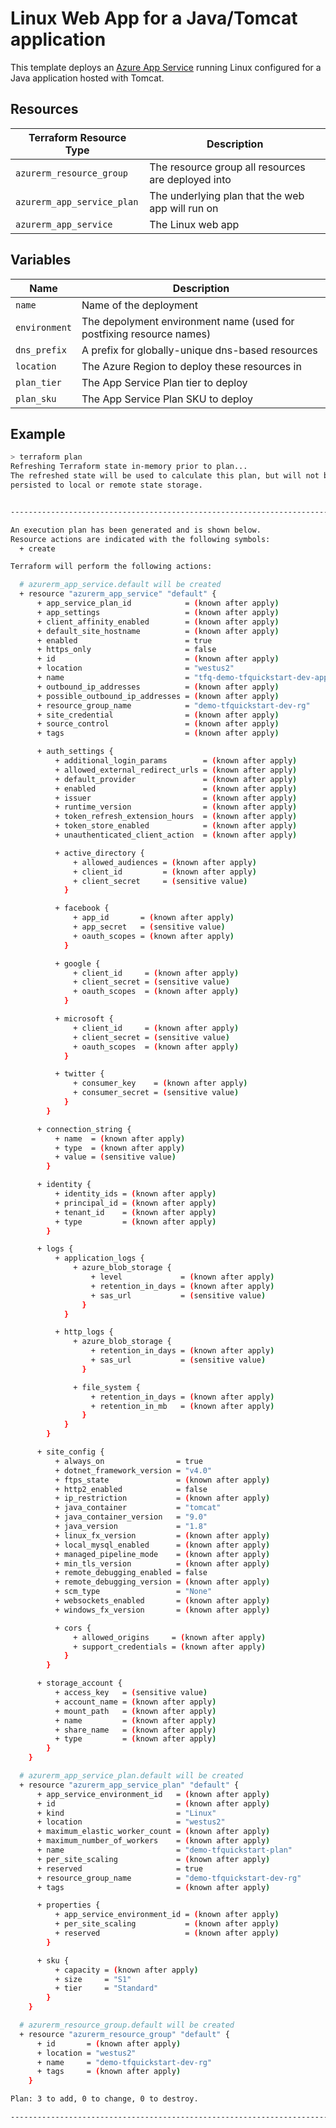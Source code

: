 # Linux Web App for a Java/Tomcat application

This template deploys an [Azure App Service](https://www.terraform.io/docs/providers/azurerm/r/app_service.html) running Linux configured for a Java application hosted with Tomcat.

## Resources

| Terraform Resource Type    | Description                                        |
| -------------------------- | -------------------------------------------------- |
| `azurerm_resource_group`   | The resource group all resources are deployed into |
| `azurerm_app_service_plan` | The underlying plan that the web app will run on   |
| `azurerm_app_service`      | The Linux web app                                  |

## Variables

| Name          | Description                                                          |
| ------------- | -------------------------------------------------------------------- |
| `name`        | Name of the deployment                                               |
| `environment` | The depolyment environment name (used for postfixing resource names) |
| `dns_prefix`  | A prefix for globally-unique dns-based resources                     |
| `location`    | The Azure Region to deploy these resources in                        |
| `plan_tier`   | The App Service Plan tier to deploy                                  |
| `plan_sku`    | The App Service Plan SKU to deploy                                   |

## Example

```bash
> terraform plan
Refreshing Terraform state in-memory prior to plan...
The refreshed state will be used to calculate this plan, but will not be
persisted to local or remote state storage.


------------------------------------------------------------------------

An execution plan has been generated and is shown below.
Resource actions are indicated with the following symbols:
  + create

Terraform will perform the following actions:

  # azurerm_app_service.default will be created
  + resource "azurerm_app_service" "default" {
      + app_service_plan_id            = (known after apply)
      + app_settings                   = (known after apply)
      + client_affinity_enabled        = (known after apply)
      + default_site_hostname          = (known after apply)
      + enabled                        = true
      + https_only                     = false
      + id                             = (known after apply)
      + location                       = "westus2"
      + name                           = "tfq-demo-tfquickstart-dev-app"
      + outbound_ip_addresses          = (known after apply)
      + possible_outbound_ip_addresses = (known after apply)
      + resource_group_name            = "demo-tfquickstart-dev-rg"
      + site_credential                = (known after apply)
      + source_control                 = (known after apply)
      + tags                           = (known after apply)

      + auth_settings {
          + additional_login_params        = (known after apply)
          + allowed_external_redirect_urls = (known after apply)
          + default_provider               = (known after apply)
          + enabled                        = (known after apply)
          + issuer                         = (known after apply)
          + runtime_version                = (known after apply)
          + token_refresh_extension_hours  = (known after apply)
          + token_store_enabled            = (known after apply)
          + unauthenticated_client_action  = (known after apply)

          + active_directory {
              + allowed_audiences = (known after apply)
              + client_id         = (known after apply)
              + client_secret     = (sensitive value)
            }

          + facebook {
              + app_id       = (known after apply)
              + app_secret   = (sensitive value)
              + oauth_scopes = (known after apply)
            }

          + google {
              + client_id     = (known after apply)
              + client_secret = (sensitive value)
              + oauth_scopes  = (known after apply)
            }

          + microsoft {
              + client_id     = (known after apply)
              + client_secret = (sensitive value)
              + oauth_scopes  = (known after apply)
            }

          + twitter {
              + consumer_key    = (known after apply)
              + consumer_secret = (sensitive value)
            }
        }

      + connection_string {
          + name  = (known after apply)
          + type  = (known after apply)
          + value = (sensitive value)
        }

      + identity {
          + identity_ids = (known after apply)
          + principal_id = (known after apply)
          + tenant_id    = (known after apply)
          + type         = (known after apply)
        }

      + logs {
          + application_logs {
              + azure_blob_storage {
                  + level             = (known after apply)
                  + retention_in_days = (known after apply)
                  + sas_url           = (sensitive value)
                }
            }

          + http_logs {
              + azure_blob_storage {
                  + retention_in_days = (known after apply)
                  + sas_url           = (sensitive value)
                }

              + file_system {
                  + retention_in_days = (known after apply)
                  + retention_in_mb   = (known after apply)
                }
            }
        }

      + site_config {
          + always_on                = true
          + dotnet_framework_version = "v4.0"
          + ftps_state               = (known after apply)
          + http2_enabled            = false
          + ip_restriction           = (known after apply)
          + java_container           = "tomcat"
          + java_container_version   = "9.0"
          + java_version             = "1.8"
          + linux_fx_version         = (known after apply)
          + local_mysql_enabled      = (known after apply)
          + managed_pipeline_mode    = (known after apply)
          + min_tls_version          = (known after apply)
          + remote_debugging_enabled = false
          + remote_debugging_version = (known after apply)
          + scm_type                 = "None"
          + websockets_enabled       = (known after apply)
          + windows_fx_version       = (known after apply)

          + cors {
              + allowed_origins     = (known after apply)
              + support_credentials = (known after apply)
            }
        }

      + storage_account {
          + access_key   = (sensitive value)
          + account_name = (known after apply)
          + mount_path   = (known after apply)
          + name         = (known after apply)
          + share_name   = (known after apply)
          + type         = (known after apply)
        }
    }

  # azurerm_app_service_plan.default will be created
  + resource "azurerm_app_service_plan" "default" {
      + app_service_environment_id   = (known after apply)
      + id                           = (known after apply)
      + kind                         = "Linux"
      + location                     = "westus2"
      + maximum_elastic_worker_count = (known after apply)
      + maximum_number_of_workers    = (known after apply)
      + name                         = "demo-tfquickstart-plan"
      + per_site_scaling             = (known after apply)
      + reserved                     = true
      + resource_group_name          = "demo-tfquickstart-dev-rg"
      + tags                         = (known after apply)

      + properties {
          + app_service_environment_id = (known after apply)
          + per_site_scaling           = (known after apply)
          + reserved                   = (known after apply)
        }

      + sku {
          + capacity = (known after apply)
          + size     = "S1"
          + tier     = "Standard"
        }
    }

  # azurerm_resource_group.default will be created
  + resource "azurerm_resource_group" "default" {
      + id       = (known after apply)
      + location = "westus2"
      + name     = "demo-tfquickstart-dev-rg"
      + tags     = (known after apply)
    }

Plan: 3 to add, 0 to change, 0 to destroy.

------------------------------------------------------------------------
```
